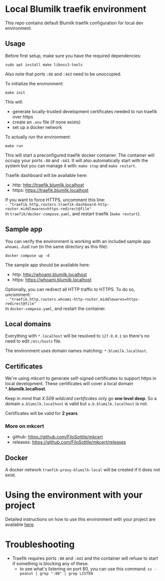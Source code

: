 # Local Blumilk traefik environment

This repo contains default Blumilk traefik configuration for local dev environment.

## Usage

Before first setup, make sure you have the required dependencies:

    sudo apt install make libnss3-tools

Also note that ports `:80` and `:443` need to be unoccupied.

To initialize the environment:

    make init

This will:

- generate locally-trusted development certificates needed to run traefik over https
- create an `.env` file (if none exists) 
- set up a docker network

To actually run the environment:

    make run

This will start a preconfigured traefik docker container. The container will occupy your ports `:80` and `:443`. It will also automatically start with the system but you can manage it with: `make stop` and `make restart`.

Traefik dashboard will be available here:

- http: http://traefik.blumilk.localhost
- https: https://traefik.blumilk.localhost

If you want to force HTTPS, uncomment this line: \
`- "traefik.http.routers.traefik-dashboard-http-router.middlewares=https-redirect@file"`\
in `traefik/docker-compose.yaml`, and restart traefik (`make restart`).

## Sample app

You can verify the environment is working with an included sample app `whoami`. Just run (in the same directory as this file): 

    docker compose up -d

The sample app should be available here:

- http: http://whoami.blumilk.localhost
- https: https://whoami.blumilk.localhost

Optionally, you can redirect all HTTP traffic to HTTPS. To do so, uncomment: \
`- "traefik.http.routers.whoami-http-router.middlewares=https-redirect@file"` \
in `docker-compose.yaml`, and restart the container.

## Local domains

Everything with `*.localhost` will be resolved to `127.0.0.1` so there's no need to edit `/etc/hosts` file.

The environment uses domain names matching: `*.blumilk.localhost`.

## Certificates

We're using *mkcert* to generate self-signed certificates to support https in local development. These certificates will cover a local domain ***.blumilk.localhost**.

Keep in mind that *X.509 wildcard certificates* only go **one level deep**. So a domain `a.blumilk.localhost` is valid but `a.b.blumilk.localhost` is not.

Certificates will be valid for **2 years**.

### More on mkcert

- github: https://github.com/FiloSottile/mkcert
- releases: https://github.com/FiloSottile/mkcert/releases

## Docker

A docker network `traefik-proxy-blumilk-local` will be created if it does not exist.

# Using the environment with your project

Detailed instructions on how to use this environment with your project are available
[here](project_usage.md).

# Troubleshooting

- Traefik requires ports `:80` and `:443` and the container will refuse to start if something is blocking any of these.
    - to see what's listening on port 80, you can use this command: `ss -peanut | grep ":80" | grep LISTEN`
